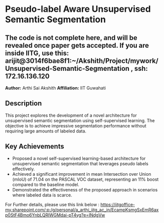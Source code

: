 # Pseudo-label Aware Unsupervised Semantic Segmentation


## The code is not complete here, and will be revealed once paper gets accepted. If you are inside IITG, use this: arijit@3014f6bae8f1:~/Akshith/Project/mywork/Unsupervised-Semantic-Segmentation , ssh: 172.16.136.120


**Author:** Arthi Sai Akshith
**Affiliation:** IIT Guwahati


## Description

This project explores the development of a novel architecture for unsupervised semantic segmentation using self-supervised learning. The objective is to achieve impressive segmentation performance without requiring large amounts of labeled data.

## Key Achievements

- Proposed a novel self-supervised learning-based architecture for unsupervised semantic segmentation that leverages pseudo labels effectively.
- Achieved a significant improvement in mean Intersection over Union (mIoU) of 71.04 on the PASCAL VOC dataset, representing an 11% boost compared to the baseline model.
- Demonstrated the effectiveness of the proposed approach in scenarios where labeled data is scarce.


For Further details, please use this link below :
https://iitgoffice-my.sharepoint.com/:p:/g/personal/a_arthi_iitg_ac_in/EcampKsmgSxEmR6axp0StF4Bmo6YnbLQRlWGMdai-pT4yg?e=INdgVw
